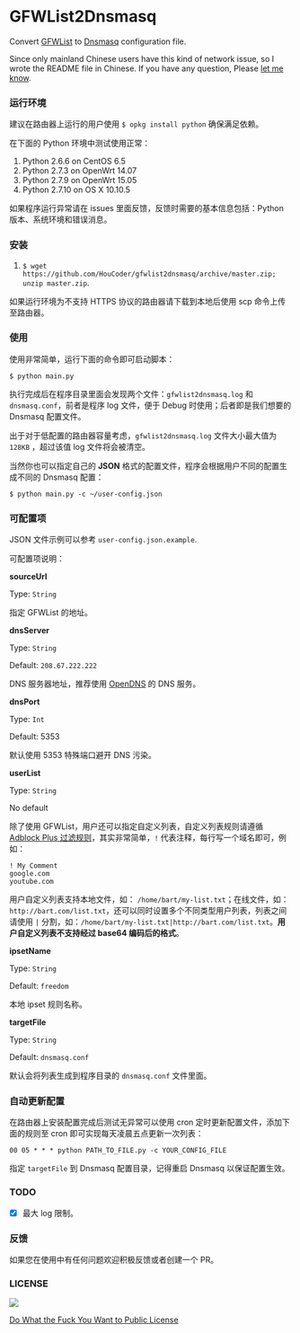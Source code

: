 # GFWList2Dnsmasq

Convert [GFWList](https://github.com/gfwlist/gfwlist) to [Dnsmasq](http://www.thekelleys.org.uk/dnsmasq/doc.html) configuration file.

Since only mainland Chinese users have this kind of network issue, so I wrote the README file in Chinese. If you have any question, Please [let me know](https://github.com/HouCoder/gfwlist2dnsmasq/issues/new).

### 运行环境

建议在路由器上运行的用户使用 `$ opkg install python` 确保满足依赖。

在下面的 Python 环境中测试使用正常：

1. Python 2.6.6 on CentOS 6.5
1. Python 2.7.3 on OpenWrt 14.07
1. Python 2.7.9 on OpenWrt 15.05
1. Python 2.7.10 on OS X 10.10.5

如果程序运行异常请在 issues 里面反馈，反馈时需要的基本信息包括：Python 版本、系统环境和错误消息。

### 安装

1. `$ wget https://github.com/HouCoder/gfwlist2dnsmasq/archive/master.zip; unzip master.zip`.

如果运行环境为不支持 HTTPS 协议的路由器请下载到本地后使用 scp 命令上传至路由器。

### 使用

使用非常简单，运行下面的命令即可启动脚本：

`$ python main.py`

执行完成后在程序目录里面会发现两个文件：`gfwlist2dnsmasq.log` 和 `dnsmasq.conf`，前者是程序 log 文件，便于 Debug 时使用；后者即是我们想要的 Dnsmasq 配置文件。

出于对于低配置的路由器容量考虑，`gfwlist2dnsmasq.log` 文件大小最大值为 `128KB` ，超过该值 log 文件将会被清空。

当然你也可以指定自己的 **JSON** 格式的配置文件，程序会根据用户不同的配置生成不同的 Dnsmasq 配置：

`$ python main.py -c ~/user-config.json`


### 可配置项

JSON 文件示例可以参考 `user-config.json.example`.

可配置项说明：

**sourceUrl**

Type: `String`

指定 GFWList 的地址。

**dnsServer**

Type: `String`

Default: `208.67.222.222`

DNS 服务器地址，推荐使用 [OpenDNS](https://www.opendns.com/home-internet-security/) 的 DNS 服务。

**dnsPort**

Type: `Int`

Default: 5353

默认使用 5353 特殊端口避开 DNS 污染。

**userList**

Type: `String`

No default

除了使用 GFWList，用户还可以指定自定义列表，自定义列表规则请遵循 [Adblock Plus 过滤规则](https://adblockplus.org/zh_CN/filters)，其实非常简单，`!` 代表注释，每行写一个域名即可，例如：

```
! My Comment
google.com
youtube.com
```

用户自定义列表支持本地文件，如： `/home/bart/my-list.txt`；在线文件，如：`http://bart.com/list.txt`，还可以同时设置多个不同类型用户列表，列表之间请使用 `|` 分割，如：`/home/bart/my-list.txt|http://bart.com/list.txt`。**用户自定义列表不支持经过 base64 编码后的格式**。

**ipsetName**

Type: `String`

Default: `freedom`

本地 ipset 规则名称。

**targetFile**

Type: `String`

Default: `dnsmasq.conf`

默认会将列表生成到程序目录的 `dnsmasq.conf` 文件里面。

### 自动更新配置

在路由器上安装配置完成后测试无异常可以使用 cron 定时更新配置文件，添加下面的规则至 cron 即可实现每天凌晨五点更新一次列表：

```
00 05 * * * python PATH_TO_FILE.py -c YOUR_CONFIG_FILE
```

指定 `targetFile` 到 Dnsmasq 配置目录，记得重启 Dnsmasq 以保证配置生效。

### TODO

- [x] 最大 log 限制。

### 反馈

如果您在使用中有任何问题欢迎积极反馈或者创建一个 PR。

### LICENSE

![](http://www.wtfpl.net/wp-content/uploads/2012/12/wtfpl-badge-1.png)

[Do What the Fuck You Want to Public License](http://www.wtfpl.net/)
